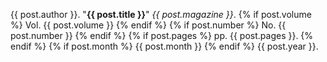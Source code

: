   {{ post.author }}. "**{{ post.title }}**" _{{ post.magazine }}_.
  {% if post.volume %} Vol. {{ post.volume }} {% endif %}
  {% if post.number %} No. {{ post.number }} {% endif %}
  {% if post.pages %} pp. {{ post.pages }}. {% endif %}
  {% if post.month %} {{ post.month }} {% endif %}
  {{ post.year }}.
